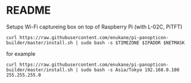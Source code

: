 # README

Setups Wi-Fi captureing box on top of Raspberry Pi (with L-02C, PiTFT)

```
curl https://raw.githubusercontent.com/enukane/pi-panopticon-builder/master/install.sh | sudo bash -s $TIMEZONE $IPADDR $NETMASK
```

for example

```
curl https://raw.githubusercontent.com/enukane/pi-panopticon-builder/master/install.sh | sudo bash -s Asia/Tokyo 192.168.0.100 255.255.255.0
```


